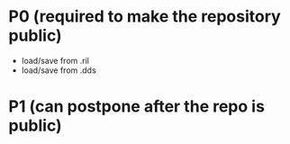 # P0 (required to make the repository public)

- load/save from .ril
- load/save from .dds

# P1 (can postpone after the repo is public)
